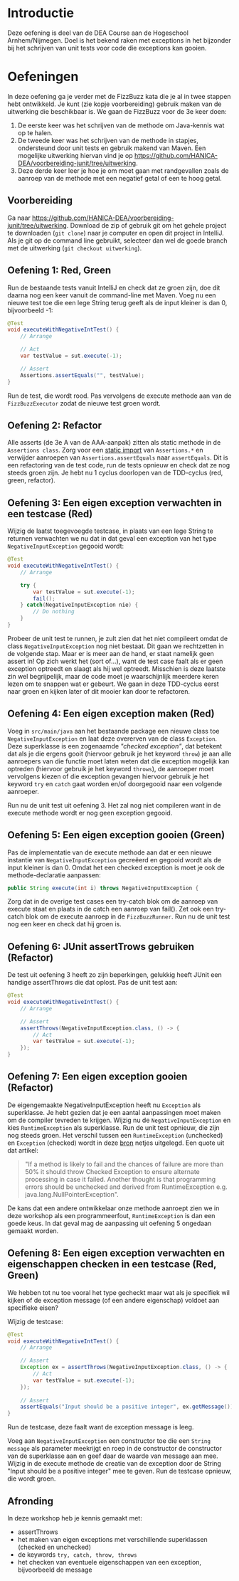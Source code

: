 # Introductie
Deze oefening is deel van de DEA Course aan de Hogeschool Arnhem/Nijmegen. Doel is het bekend raken met exceptions in het bijzonder bij het schrijven van unit tests voor code die exceptions kan gooien.

# Oefeningen
In deze oefening ga je verder met de FizzBuzz kata die je al in twee stappen hebt ontwikkeld. Je kunt (zie kopje voorbereiding) gebruik maken van de uitwerking die beschikbaar is. We gaan de FizzBuzz voor de 3e keer doen:
1. De eerste keer was het schrijven van de methode om Java-kennis wat op te halen.
2. De tweede keer was het schrijven van de methode in stapjes, ondersteund door unit tests en gebruik makend van Maven. Een mogelijke uitwerking hiervan vind je op https://github.com/HANICA-DEA/voorbereiding-junit/tree/uitwerking. 
3. Deze derde keer leer je hoe je om moet gaan met randgevallen zoals de aanroep van de methode met een negatief getal of een te hoog getal.

## Voorbereiding
Ga naar https://github.com/HANICA-DEA/voorbereiding-junit/tree/uitwerking. Download de zip of gebruik git om het gehele project te downloaden (```git clone```) naar je computer en open dit project in IntelliJ. Als je git op de command line gebruikt, selecteer dan wel de goede branch met de uitwerking (```git checkout uitwerking```).

## Oefening 1: Red, Green
Run de bestaande tests vanuit IntelliJ en check dat ze groen zijn, doe dit daarna nog een keer vanuit de command-line met Maven. Voeg nu een nieuwe test toe die een lege String terug geeft als de input kleiner is dan 0, bijvoorbeeld -1:

```java
@Test
void executeWithNegativeIntTest() {
    // Arrange

    // Act
    var testValue = sut.execute(-1);

    // Assert
    Assertions.assertEquals("", testValue);
}
```

Run de test, die wordt rood. Pas vervolgens de execute methode aan van de ```FizzBuzzExecutor``` zodat de nieuwe test groen wordt. 

## Oefening 2: Refactor
Alle asserts (de 3e A van de AAA-aanpak) zitten als static methode in de ```Assertions class```. Zorg voor een [static import](https://www.geeksforgeeks.org/static-import-java/) van ```Assertions.*``` en verwijder aanroepen van ```Assertions.assertEquals``` naar ```assertEquals```. Dit is een refactoring van de test code, run de tests opnieuw en check dat ze nog steeds groen zijn. Je hebt nu 1 cyclus doorlopen van de TDD-cyclus (red, green, refactor). 

## Oefening 3: Een eigen exception verwachten in een testcase (Red)
Wijzig de laatst toegevoegde testcase, in plaats van een lege String te returnen verwachten we nu dat in dat geval een exception van het type ```NegativeInputException``` gegooid wordt:

```java
@Test
void executeWithNegativeIntTest() {
    // Arrange

    try {
        var testValue = sut.execute(-1);
        fail();
    } catch(NegativeInputException nie) {
        // Do nothing
    }    
}
```

Probeer de unit test te runnen, je zult zien dat het niet compileert omdat de class `NegativeInputException` nog niet bestaat. Dit gaan we rechtzetten in de volgende stap. Maar er is meer aan de hand, er staat namelijk geen assert in! Op zich werkt het (sort of...), want de test case faalt als er geen exception optreedt en slaagt als hij wel optreedt. Misschien is deze laatste zin wel begrijpelijk, maar de code moet je waarschijnlijk meerdere keren lezen om te snappen wat er gebeurt. We gaan in deze TDD-cyclus eerst naar groen en kijken later of dit mooier kan door te refactoren. 

## Oefening 4: Een eigen exception maken (Red)
Voeg in `src/main/java` aan het bestaande package een nieuwe class toe `NegativeInputException` en laat deze overerven van de class `Exception`. Deze superklasse is een zogenaamde _"checked exception"_, dat betekent dat als je die ergens gooit (hiervoor gebruik je het keyword ```throw```) je aan alle aanroepers van die functie moet laten weten dat die exception mogelijk kan optreden (hiervoor gebruik je het keyword `throws`), de aanroeper moet vervolgens kiezen of die exception gevangen hiervoor gebruik je het keyword `try` en `catch` gaat worden en/of doorgegooid naar een volgende aanroeper.

Run nu de unit test uit oefening 3. Het zal nog niet compileren want in de execute methode wordt er nog geen exception gegooid. 

## Oefening 5: Een eigen exception gooien (Green)
Pas de implementatie van de execute methode aan dat er een nieuwe instantie van `NegativeInputException` gecreëerd en gegooid wordt als de input kleiner is dan 0. Omdat het een checked exception is moet je ook de methode-declaratie aanpassen:

```java
public String execute(int i) throws NegativeInputException {
```

Zorg dat in de overige test cases een try-catch blok om de aanroep van execute staat en plaats in de catch een aanroep van fail(). Zet ook een try-catch blok om de execute aanroep in de `FizzBuzzRunner`. Run nu de unit test nog een keer en check dat hij groen is. 

## Oefening 6: JUnit assertTrows gebruiken (Refactor)
De test uit oefening 3 heeft zo zijn beperkingen, gelukkig heeft JUnit een handige assertThrows die dat oplost. Pas de unit test aan:

```java
@Test
void executeWithNegativeIntTest() {
    // Arrange

    // Assert
    assertThrows(NegativeInputException.class, () -> {
        // Act
        var testValue = sut.execute(-1);
    }); 
}
```

## Oefening 7: Een eigen exception gooien (Refactor)
De eigengemaakte NegativeInputException heeft nu ```Exception``` als superklasse. Je hebt gezien dat je een aantal aanpassingen moet maken om de compiler tevreden te krijgen. Wijzig nu de ```NegativeInputException``` en kies ```RuntimeException``` als superklasse. Run de unit test opnieuw, die zijn nog steeds groen. Het verschil tussen een ```RuntimeException``` (unchecked) en ```Exception``` (checked) wordt in deze [bron](https://www.java67.com/2012/12/difference-between-runtimeexception-and-checked-exception.html) netjes uitgelegd. Een quote uit dat artikel:

>"If a method is likely to fail and the chances of failure are more than 50% it should throw Checked Exception to ensure alternate processing in case it failed. Another thought is that programming errors should be unchecked and derived from RuntimeException e.g. java.lang.NullPointerException". 

De kans dat een andere ontwikkelaar onze methode aanroept zien we in deze workshop als een programmeerfout, ```RuntimeException``` is dan een goede keus. In dat geval mag de aanpassing uit oefening 5 ongedaan gemaakt worden. 

## Oefening 8: Een eigen exception verwachten en eigenschappen checken in een testcase (Red, Green)
We hebben tot nu toe vooral het type gecheckt maar wat als je specifiek wil kijken of de exception message (of een andere eigenschap) voldoet aan specifieke eisen? 

Wijzig de testcase:

```java
@Test
void executeWithNegativeIntTest() {
    // Arrange

    // Assert
    Exception ex = assertThrows(NegativeInputException.class, () -> {
        // Act
        var testValue = sut.execute(-1);
    }); 
    
    // Assert
    assertEquals("Input should be a positive integer", ex.getMessage());  
}
```

Run de testcase, deze faalt want de exception message is leeg. 

Voeg aan `NegativeInputException` een constructor toe die een `String message` als parameter meekrijgt en roep in de constructor de constructor van de superklasse aan en geef daar de waarde van message aan mee. Wijzig in de execute methode de creatie van de exception door de String "Input should be a positive integer" mee te geven. Run de testcase opnieuw, die wordt groen.

## Afronding

In deze workshop heb je kennis gemaakt met:
* assertThrows
* het maken van eigen exceptions met verschillende superklassen (checked en unchecked)
* de keywords `try, catch, throw, throws`
* het checken van eventuele eigenschappen van een exception, bijvoorbeeld de message



